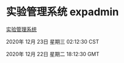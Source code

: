 # 实验管理系统 expadmin
[实验管理系统](http://59.174.25.15:56808/expadmin-782313d2-e1b1-4ea7-932e-3a55e6a1a4d0/)

2020年 12月 23日 星期三 02:12:30 CST

2020年 12月 22日 星期二 18:12:30 GMT
